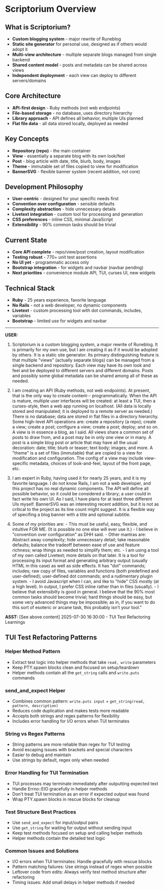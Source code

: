 # Scriptorium Overview

## What is Scriptorium?
- **Custom blogging system** - major rewrite of Runeblog
- **Static site generator** for personal use, designed as if others would adopt it
- **Multi-view architecture** - multiple separate blogs managed from single backend
- **Shared content model** - posts and metadata can be shared across views
- **Independent deployment** - each view can deploy to different servers/domains

## Core Architecture
- **API-first design** - Ruby methods (not web endpoints)
- **File-based storage** - no database, uses directory hierarchy
- **Library approach** - API defines all behavior, multiple UIs planned
- **Flat file data** - all data stored locally, deployed as needed

## Key Concepts
- **Repository (repo)** - the main container
- **View** - essentially a separate blog with its own look/feel
- **Post** - blog article with date, title, blurb, body, images
- **Theme** - immutable set of files copied to view for modification
- **BannerSVG** - flexible banner system (recent addition, not core)

## Development Philosophy
- **User-centric** - designed for your specific needs first
- **Convention over configuration** - sensible defaults
- **Complexity abstraction** - hide unnecessary details
- **Livetext integration** - custom tool for processing and generation
- **CSS preferences** - inline CSS, minimal JavaScript
- **Extensibility** - 90% common tasks should be trivial

## Current State
- **Core API complete** - repo/view/post creation, layout modification
- **Testing robust** - 770+ unit test assertions
- **No UI yet** - programmatic access only
- **Bootstrap integration** - for widgets and navbar (navbar pending)
- **Next priorities** - convenience module API, TUI, curses UI, new widgets

## Technical Stack
- **Ruby** - 25 years experience, favorite language
- **No Rails** - not a web developer, no dynamic components
- **Livetext** - custom processing tool with dot commands, includes, variables
- **Bootstrap** - limited use for widgets and navbar

---

**USER:** 
1. Scriptorium is a custom blogging system, a major rewrite of Runeblog. It is primarily for my own use, but I am creating it as if it would be adopted by others. It is a static site generator. Its primary distinguishing feature is that multiple "views" (actually separate blogs) can be managed from a single backend and repository. Each view may have its own look and feel and be deployed to different servers and different domains. Posts and possibly some global metadata can be shared among all of these as needed.

2. I am creating an API (Ruby methods, not web endpoints). At present, that is the only way to create content-- programmatically. When the API is mature, multiple user interfaces will be created: at least a TUI, then a curses-style, then a web app running on localhost. (All data is locally stored and manipulated; it is deployed to a remote server as needed.) There is no database; data are stored in flat files in a directory hierarchy. Some high-level API operations are: create a repository (a repo); create a view; create a post; configure a view; create a post; deploy; and so on. A view is in essence a blog, as I said. All views share a common set of posts to draw from, and a post may be in only one view or in many. A post is a simple blog post or article that may have all the usual decoration: date; title; blurb or teaser; text body; images; and more. A "theme" is a set of files (immutable) that are copied to a view for modification and configuration. The config of a view may include view-specific metadata, choices of look-and-feel, layout of the front page, etc.

3. I am expert in Ruby, having used it for nearly 25 years, and it is my favorite language. I do not know Rails, I am not a web developer, and this project has no real dynamic components. The API will define all possible behavior, so it could be considered a library; a user could in fact write his own UI. As I said, I have plans for at least three different UIs myself. BannerSVG was an interesting recent addition, but it is not as critical to the project as its line count might suggest. It is a flexible way of specifing a blog banner with a title and optional subtitle.

4. Some of my priorities are: - This must be useful, easy, flexible, and intuitive FOR ME. (It is possible no one else will ever use it.) - I believe in "convention over configuration" as DHH said. - Other mantras are: Abstract away complexity; hide unnecessary detail; take reasonable defaults; balance the tradeoff between ease of use and feature richness; wrap things as needed to simplify them; etc. - I am using a tool of my own called Livetext; more details on that later. It is a tool for processing its input format and generating arbitrary output (usually HTML in this case) as well as side effects. It has "dot" commands; includes; raw copy of files, variables and functions (both predefined and user-defined); user-defined dot commands; and a rudimentary plugin system. - I avoid Javascript when I can, and like to "hide" CSS mostly (at a high level). In output, I prefer CSS inline rather than in files (usually). - I believe that extensibilty is good in general. I believe that the 90% most common tasks should become trivial; hard things should be easy, but some very advanced things may be impossible; as in, if you want to do this sort of esoteric or arcane task, this probably isn't your tool."


**ASST:** 
[See above content] 2025-07-30 16:30:00 - TUI Test Refactoring Learnings

## TUI Test Refactoring Patterns

### Helper Method Pattern
- Extract test logic into helper methods that take `read, write` parameters
- Keep PTY.spawn blocks clean and focused on setup/teardown
- Helper methods contain all the `get_string` calls and `write.puts` commands

### send_and_expect Helper
- Combines common pattern: `write.puts input` + `get_string(read, pattern, description)`
- Reduces code duplication and makes tests more readable
- Accepts both strings and regex patterns for flexibility
- Includes error handling for I/O errors when TUI terminates

### String vs Regex Patterns
- String patterns are more reliable than regex for TUI testing
- Avoid escaping issues with brackets and special characters
- Easier to debug and maintain
- Use strings by default, regex only when needed

### Error Handling for TUI Termination
- TUI processes may terminate immediately after outputting expected text
- Handle Errno::EIO gracefully in helper methods
- Don't treat TUI termination as an error if expected output was found
- Wrap PTY.spawn blocks in rescue blocks for cleanup

### Test Structure Best Practices
- Use `send_and_expect` for input/output pairs
- Use `get_string` for waiting for output without sending input
- Keep test methods focused on setup and calling helper methods
- Helper methods contain the detailed test logic

### Common Issues and Solutions
- I/O errors when TUI terminates: Handle gracefully with rescue blocks
- Pattern matching failures: Use strings instead of regex when possible
- Leftover code from edits: Always verify test method structure after refactoring
- Timing issues: Add small delays in helper methods if needed
